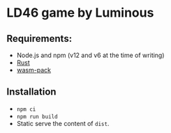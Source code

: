 # LD46 game by Luminous

## Requirements:

* Node.js and npm (v12 and v6 at the time of writing)
* [Rust](https://www.rust-lang.org/tools/install)
* [wasm-pack](https://rustwasm.github.io/wasm-pack/installer/)

## Installation

* `npm ci`
* `npm run build`
* Static serve the content of `dist`.

